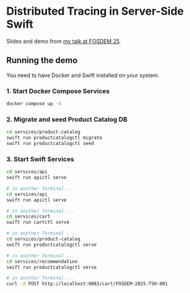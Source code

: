 # Distributed Tracing in Server-Side Swift

Slides and demo from [my talk at FOSDEM 25](https://fosdem.org/2025/schedule/event/fosdem-2025-5218-distributed-tracing-in-server-side-swift/).

## Running the demo

You need to have Docker and Swift installed on your system.

### 1. Start Docker Compose Services

```bash
docker compose up -d
```

### 2. Migrate and seed Product Catalog DB

```bash
cd services/product-catalog
swift run productcatalogctl migrate
swift run productcatalogctl seed
```

### 3. Start Swift Services

```bash
cd services/api
swift run apictl serve

# in another Terminal ...
cd services/api
swift run apictl serve

# in another Terminal ...
cd services/cart
swift run cartctl serve

# in another Terminal ...
cd services/product-catalog
swift run productcatalogctl serve

# in another Terminal ...
cd services/recommendation
swift run productcatalogctl serve

# in another Terminal ...
curl -X POST http://localhost:8083/cart/FOSDEM-2025-TSH-001
```
